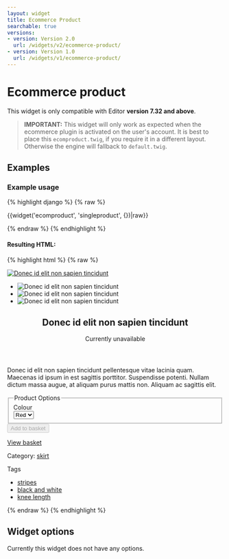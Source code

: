 ```yaml
---
layout: widget
title: Ecommerce Product
searchable: true
versions:
- version: Version 2.0
  url: /widgets/v2/ecommerce-product/
- version: Version 1.0
  url: /widgets/v1/ecommerce-product/
---
```


# Ecommerce product

This widget is only compatible with Editor **version 7.32 and above**.

> **IMPORTANT:** This widget will only work as expected when the ecommerce plugin is activated on the user's account. It is best to place this ```ecomproduct.twig```, if you require it in a different layout. Otherwise the engine will fallback to ```default.twig```.

## Examples

### Example usage
{% highlight django %}
{% raw %}

  {{widget('ecomproduct', 'singleproduct', {})|raw}}

{% endraw %}
{% endhighlight %}

#### Resulting HTML:

{% highlight html %}
{% raw %}

<div id="page-zones__main-widgets__ecomproductWidget" data-name="ecomproduct" class="widget  widget--zone-widget">
  <div class="bk-ecomproduct ecomproduct widget__ecomproduct">
    <textarea name="product" style="display: none !important;" hidden>...</textarea>
    <article class="product-article  product__product-article">
      <div class="product-images  product__product-images">
        <div class="product-image  product__product-image">
          <a class="image-link  product__image-link js-ecom-product-image-wrap" href="#">
          <img class="image image--current  product__image js-ecom-product-preview-image" src="//placehold.it/2250x800" alt="Donec id elit non sapien tincidunt">
          </a>
        </div>
        <ul class="product-gallery  product__product-gallery">
          <li class="gallery-item  product__gallery-item">
            <a class="image-button  product__image-button js-ecom-product-image-wrap">
              <img class="image  image--thumb  product__image" src="//placehold.it/2250x800" alt="Donec id elit non sapien tincidunt">
            </a>
          </li>
          <li class="gallery-item  product__gallery-item">
            <a class="image-button  product__image-button js-ecom-product-image-wrap">
              <img class="image  image--thumb  product__image" src="//placehold.it/300x100" alt="Donec id elit non sapien tincidunt">
            </a>
          </li>
          <li class="gallery-item  product__gallery-item">
            <a class="image-button  product__image-button js-ecom-product-image-wrap">
              <img class="image  image--thumb  product__image" src="//placehold.it/250x250" alt="Donec id elit non sapien tincidunt">
            </a>
          </li>
        </ul>
      </div>
      <div class="product-content  product__product-content">
        <header class="product-header  product__product-header">
          <h1 class="product-title  product__product-title">Donec id elit non sapien tincidunt</h1>
          <div class="message message-information product-availability product-availability--unavailable product-article__message">
            <p>Currently unavailable</p>
          </div>
        </header>
        <div class="product-body  product__product-body">
          <p class="product-description  product__product-description">Donec id elit non sapien tincidunt pellentesque vitae lacinia quam. Maecenas id ipsum in est sagittis porttitor. Suspendisse potenti. Nullam dictum massa augue, at aliquam purus mattis non. Aliquam ac sagittis elit.</p>
        </div>
        <div class="product-actions  product__product-actions">
          <form class="form  product__form">
            <fieldset class="fieldset  product__fieldset">
              <legend class="legend  product__legend">Product Options</legend>
              <div class="form-body  product__form-body">
                <div class="form-group  product__form-group">
                  <label class="label  label--variation  product__label" for="page-zones__main-widgets__ecomproductWidget__product__variation-Colour">Colour</label>
                  <div class="select-wrap  product__select-wrap">
                    <select class="select  select--variation  product__select" id="page-zones__main-widgets__ecomproductWidget__product__variation-Colour" name="Colour">
                      <option selected>Red</option>
                    </select>
                  </div>
                </div>
              </div>
            </fieldset>
            <div class="form-group  product__form-group">
              <input class="button  icon  icon--add  button--submit  product__input js-ecom-product-add-to-cart-btn" type="submit" value="Add to basket" data-ref="" disabled>
            </div>
          </form>
          <div class="view-basket-wrap  product__view-basket-wrap js-ecom-product-go-to-checkout-btn-wrapper">
            <a class="button  icon  icon--basket  product__button ecom-product-go-to-checkout-btn" href="/store/cart">View basket</a>
          </div>
        </div>
        <div class="product-attributes  product__product-attributes">
          <p class="product-category  product__product-category">
            <span class="product-attribute-title  product___product-attribute-title">Category: </span><a class="category-link  product__category-link" href="/store?productlist-categories=">skirt</a>
          </p>
          <div class="product-tags  product__product-tags">
            <p class="tags-title  product__tags-title">
              <span class="product-attribute-title  product___product-attribute-title">Tags</span>
            </p>
            <ul class="tag-list  product__tag-list">
              <li class="tag-item  product__tag-item">
                <a class="tag-link  product__tag-link" href="/store?productlist-tags=stripes">stripes</a>
              </li>
              <li class="tag-item  product__tag-item">
                <a class="tag-link  product__tag-link" href="/store?productlist-tags=black-and-white">black and white</a>
              </li>
              <li class="tag-item  product__tag-item">
                <a class="tag-link  product__tag-link" href="/store?productlist-tags=knee-length">knee length</a>
              </li>
            </ul>
          </div>
        </div>
      </div>
    </article>
  </div>
</div>

{% endraw %}
{% endhighlight %}

## Widget options

Currently this widget does not have any options.
